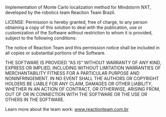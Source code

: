 Implementation of Monte Carlo localization method for Mindstorm NXT, developed by the robotics team Reaction Team Brazil.

LICENSE: Permission is hereby granted, free of charge, to any person obtaining a copy of this solution to deal with the publication, use or customization of the Software without restriction to whom it is provided, subject to the following conditions:

The notice of Reaction Team and this permission notice shall be included in all copies or substantial portions of the Software.

THE SOFTWARE IS PROVIDED "AS IS" WITHOUT WARRANTY OF ANY KIND, EXPRESS OR IMPLIED, INCLUDING WITHOUT LIMITATION WARRANTIES OF MERCHANTABILITY FITNESS FOR A PARTICULAR PURPOSE AND NONINFRINGEMENT. IN NO EVENT SHALL THE AUTHORS OR COPYRIGHT HOLDERS BE LIABLE FOR ANY CLAIM, DAMAGES OR OTHER LIABILITY, WHETHER IN AN ACTION OF CONTRACT, OR OTHERWISE, ARISING FROM, OUT OF OR IN CONNECTION WITH THE SOFTWARE OR THE USE OR OTHERS IN THE SOFTWARE.

Learn more about the team work: www.reactionteam.com.br